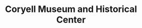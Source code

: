 ---
layout: repo
title: "Coryell Museum and Historical Center"
id: 16826
permalink: repos/16826/
---